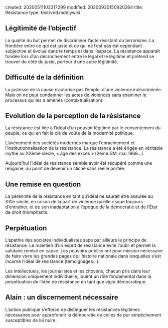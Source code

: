created: 20200511102317299
modified: 20200930150920264
title: Résistance
type: text/vnd.mddlywiki

## Légitimité de l’objectif

La qualité du but permet de discriminer l’acte résistant du terrorisme. La frontière entre ce qui est juste et ce qui ne l’est pas est cependant subjective et évolue dans le temps et dans l’espace.
La résistance apparaît fondée lors d’un décrochement entre le légal et le légitime et prétend se trouver du côté du juste, porteur d’une autre légitimité.

## Difficulté de la définition

La justesse de la cause n’autorise pas l’emploi d’une violence indiscriminée. Mais on ne peut condamner les actes de violences sans examiner le processus qui les a amenés (contextualisation).

## Evolution de la perception de la résistance

La résistance est liée à l’idéal d’un pouvoir légitimé par le consentement du peuple, ce qui en fait la clé de voûte de la modernité politique.

L’avènement des sociétés modernes marque l’enracinement et l’institutionnalisation de la résistance. La résistance a été érigée en véritable mythe au XXème siècle, « âge des excès » (2ème GM, mai 1968…).

Aujourd’hui l’idéal de résistance semble avoir été récupéré comme une rengaine, au point de devenir un cliché sans réelle portée.

## Une remise en question

La pérennité de la résistance en tant qu’idéal ne saurait être assurée au XXIe siècle, en raison de la part de violence qu’elle risque toujours d’entraîner, et de son inadaptation à l’époque de la démocratie et de l’État de droit triomphants.

## Perpétuation

L’apathie des sociétés individualistes sape par ailleurs le principe de résistance. Le maintien d’un esprit de résistance évite l’oubli et permet la salutaire remise en cause. Les pouvoirs publics ont pour mission nécessaire de faire vivre les grandes pages de l’histoire nationale dans lesquelles s’est incarné l’idéal de résistance (témoignages…).

Les intellectuels, les journalistes et les citoyens, chacun pris dans leur dimension uniquement individuelle, jouent un rôle fondamental dans la perpétuation de l’idée de résistance en tant que vigie démocratique.

## Alain : un discernement nécessaire

L’action publique s’efforce de distinguer les résistances légitimes nécessaires pour approfondir la démocratie de celles de pur empêchement susceptibles de lui nuire.